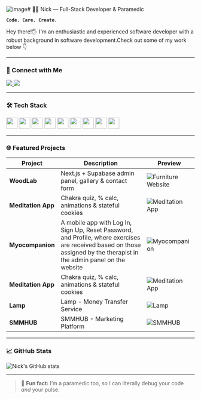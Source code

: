 ![image](https://github.com/user-attachments/assets/d29690b5-ce7c-47a0-bf41-9741e22a23a9)# 👨‍💻 Nick — Full-Stack Developer & Paramedic

**`Code. Care. Create.`**

Hey there!🖐 I'm an enthusiastic and experienced software developer with a robust background in software development.Check out some of my work below 👇

---

### 🔗 Connect with Me

<p align="left">
  <a href="mailto:nikolaykostiv@gmail.com">
    <img src="https://img.shields.io/badge/Email-D14836?style=for-the-badge&logo=gmail&logoColor=white" />
  </a>
  <a href="https://www.upwork.com/freelancers/nickkostiv">
    <img src="https://img.shields.io/badge/Upwork-6fda44?style=for-the-badge&logo=Upwork&logoColor=white" />
  </a>
</p>


---

### 🛠️ Tech Stack

<p align="left">
  <img src="https://cdn.jsdelivr.net/gh/devicons/devicon/icons/javascript/javascript-original.svg" width="30px" />
  <img src="https://cdn.jsdelivr.net/gh/devicons/devicon/icons/typescript/typescript-original.svg" width="30px" />
  <img src="https://cdn.jsdelivr.net/gh/devicons/devicon/icons/react/react-original.svg" width="30px" />
  <img src="https://cdn.jsdelivr.net/gh/devicons/devicon/icons/nextjs/nextjs-original.svg" width="30px" />
  <img src="https://cdn.jsdelivr.net/gh/devicons/devicon/icons/nodejs/nodejs-original.svg" width="30px" />
  <img src="https://cdn.jsdelivr.net/gh/devicons/devicon/icons/tailwindcss/tailwindcss-plain.svg" width="30px" />
  <img src="https://cdn.jsdelivr.net/gh/devicons/devicon/icons/html5/html5-original.svg" width="30px" />
  <img src="https://cdn.jsdelivr.net/gh/devicons/devicon/icons/css3/css3-original.svg" width="30px" />
  <img src="https://cdn.jsdelivr.net/gh/devicons/devicon/icons/github/github-original.svg" width="30px" />
</p>

---

### 🌐 Featured Projects

| Project | Description | Preview |
|--------|-------------|---------|
| **WoodLab** | Next.js + Supabase admin panel, gallery & contact form | ![Furniture Website](https://www.upwork.com/att/download/portfolio/persons/uid/1663895959089111040/profile/projects/files/af15d914-7a5d-4103-b6a7-b372e1b9081f) |
| **Meditation App** | Chakra quiz, % calc, animations & stateful cookies | ![Meditation App](https://www.upwork.com/att/download/portfolio/persons/uid/1663895959089111040/profile/projects/files/2be8e177-6606-481f-af08-3d6f43507d53) |
| **Myocompanion** | A mobile app with Log In, Sign Up, Reset Password, and Profile, where exercises are received based on those assigned by the therapist in the admin panel on the website| ![Myocompanion]([https://www.upwork.com/att/download/portfolio/persons/uid/1663895959089111040/profile/projects/files/2be8e177-6606-481f-af08-3d6f43507d53]) |
| **Meditation App** | Chakra quiz, % calc, animations & stateful cookies | ![Meditation App](https://mikekostivv.web.app/assets/lamp-e115a649.png) |
| **Lamp** | Lamp - Money Transfer Service | ![Lamp](	https://mikekostivv.web.app/assets/lamp-e115a649.png) |
| **SMMHUB** | SMMHUB - Marketing Platform| ![SMMHUB](https://mikekostivv.web.app/assets/smmhub-49fe2990.png) |



---

### 📈 GitHub Stats

![Nick's GitHub stats](https://github-readme-stats.vercel.app/api?username=NickKostiv&show_icons=true&theme=github_dark)

---

> 💬 **Fun fact:** I’m a paramedic too, so I can literally debug your code *and* your pulse.

